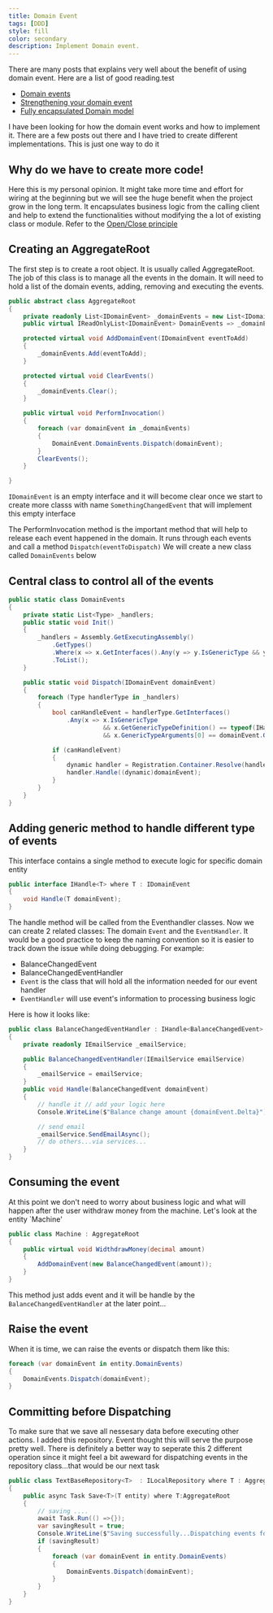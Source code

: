 ```yaml
---
title: Domain Event
tags: [DDD]
style: fill
color: secondary
description: Implement Domain event.
---
```


There are many posts that explains very well about the benefit of using domain event. Here are a list of good reading.test

* [Domain events](https://docs.microsoft.com/en-us/dotnet/standard/microservices-architecture/microservice-ddd-cqrs-patterns/domain-events-design-implementation)
* [Strengthening your domain event](https://lostechies.com/jimmybogard/2010/04/08/strengthening-your-domain-domain-events)
* [Fully encapsulated Domain model](http://udidahan.com/2008/02/29/how-to-create-fully-encapsulated-domain-models/)

I have been looking for how the domain event works and how to implement it. There are a few posts out there and I have tried to create different implementations. This is just one way to do it

## Why do we have to create more code!

Here this is my personal opinion. It might take more time and effort for wiring at the beginning but we will see the huge benefit when the project grow in the long term. It encapsulates business logic from the calling client and help to extend the functionalities without modifying the a lot of existing class or module. Refer to the [Open/Close principle](https://en.wikipedia.org/wiki/Open%E2%80%93closed_principle)

## Creating an AggregateRoot

The first step is to create a root object. It is usually called AggregateRoot. The job of this class is to manage all the events in the domain. It will need to hold a list of the domain events, adding, removing and executing the events.

```csharp
public abstract class AggregateRoot
{
    private readonly List<IDomainEvent> _domainEvents = new List<IDomainEvent>();
    public virtual IReadOnlyList<IDomainEvent> DomainEvents => _domainEvents;

    protected virtual void AddDomainEvent(IDomainEvent eventToAdd)
    {
        _domainEvents.Add(eventToAdd);
    }

    protected virtual void ClearEvents()
    {
        _domainEvents.Clear();
    }

    public virtual void PerformInvocation()
    {
        foreach (var domainEvent in _domainEvents)
        {
            DomainEvent.DomainEvents.Dispatch(domainEvent);
        }
        ClearEvents();
    }

}
```

`IDomainEvent` is an empty interface and it will become clear once we start to create more classs with name `SomethingChangedEvent` that will implement this empty interface

The PerformInvocation method is the important method that will help to release each event happened in the domain. It runs through each events and call a method `Dispatch(eventToDispatch)` We will create a new class called `DomainEvents` below

## Central class to control all of the events

```csharp
public static class DomainEvents
{
    private static List<Type> _handlers;
    public static void Init()
    {
        _handlers = Assembly.GetExecutingAssembly()
            .GetTypes()
            .Where(x => x.GetInterfaces().Any(y => y.IsGenericType && y.GetGenericTypeDefinition() == typeof(IHandle<>)))
            .ToList();
    }

    public static void Dispatch(IDomainEvent domainEvent)
    {
        foreach (Type handlerType in _handlers)
        {
            bool canHandleEvent = handlerType.GetInterfaces()
                .Any(x => x.IsGenericType
                          && x.GetGenericTypeDefinition() == typeof(IHandle<>)
                          && x.GenericTypeArguments[0] == domainEvent.GetType());

            if (canHandleEvent)
            {
                dynamic handler = Registration.Container.Resolve(handlerType);
                handler.Handle((dynamic)domainEvent);
            }
        }
    }
}
```

## Adding generic method to handle different type of events

This interface contains a single method to execute logic for specific domain entity

```csharp
public interface IHandle<T> where T : IDomainEvent
{
    void Handle(T domainEvent);
}
```

The handle method will be called from the Eventhandler classes. Now we can create 2 related classes: The domain `Event` and the `EventHandler`. It would be a good practice to keep the naming convention so it is easier to track down the issue while doing debugging. For example:

* BalanceChangedEvent
* BalanceChangedEventHandler
* `Event` is the class that will hold all the information needed for our event handler
* `EventHandler` will use event's information to processing business logic

Here is how it looks like:

```csharp
public class BalanceChangedEventHandler : IHandle<BalanceChangedEvent>
{
    private readonly IEmailService _emailService;

    public BalanceChangedEventHandler(IEmailService emailService)
    {
        _emailService = emailService;
    }
    public void Handle(BalanceChangedEvent domainEvent)
    {
        // handle it // add your logic here
        Console.WriteLine($"Balance change amount {domainEvent.Delta}");

        // send email
        _emailService.SendEmailAsync();
        // do others...via services...
    }
}
```

## Consuming the event

At this point we don't need to worry about business logic and what will happen after the user withdraw money from the machine. Let's look at the entity `Machine'

```csharp
public class Machine : AggregateRoot
{
    public virtual void WidthdrawMoney(decimal amount)
    {
        AddDomainEvent(new BalanceChangedEvent(amount));
    }
}

```

This method just adds event and it will be handle by the `BalanceChangedEventHandler` at the later point...

## Raise the event

When it is time, we can raise the events or dispatch them like this:

```csharp
foreach (var domainEvent in entity.DomainEvents)
{
    DomainEvents.Dispatch(domainEvent);
}
```

## Committing before Dispatching

To make sure that we save all nessesary data before executing other actions. I added this repository. Event thought this will serve the purpose pretty well. There is definitely a better way to seperate this 2 different operation since it might feel a bit aweward for dispatching events in the repository class...that would be our next task

```csharp
public class TextBaseRepository<T>  : ILocalRepository where T : AggregateRoot
{
    public async Task Save<T>(T entity) where T:AggregateRoot
    {
        // saving ....
        await Task.Run(() =>{});
        var savingResult = true;
        Console.WriteLine($"Saving successfully...Dispatching events for {typeof(T).Name}");
        if (savingResult)
        {
            foreach (var domainEvent in entity.DomainEvents)
            {
                DomainEvents.Dispatch(domainEvent);
            }
        }
    }
}
```
